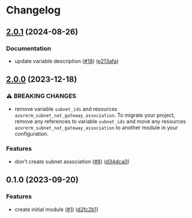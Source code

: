 # Changelog

## [2.0.1](https://github.com/equinor/terraform-azurerm-nat/compare/v2.0.0...v2.0.1) (2024-08-26)


### Documentation

* update variable description ([#18](https://github.com/equinor/terraform-azurerm-nat/issues/18)) ([e213afa](https://github.com/equinor/terraform-azurerm-nat/commit/e213afae2f79595a77687b4e9c9a148bc15a212e))

## [2.0.0](https://github.com/equinor/terraform-azurerm-nat/compare/v1.0.0...v2.0.0) (2023-12-18)


### ⚠ BREAKING CHANGES

* remove variable `subnet_ids` and resources `azurerm_subnet_nat_gateway_association`. To migrate your project, remove any references to variable `subnet_ids` and move any resources `azurerm_subnet_nat_gateway_association` to another module in your configuration.

### Features

* don't create subnet association ([#8](https://github.com/equinor/terraform-azurerm-nat/issues/8)) ([d34dca0](https://github.com/equinor/terraform-azurerm-nat/commit/d34dca084a2cec03ff2a484e365e14005c8f74eb))

## 0.1.0 (2023-09-20)


### Features

* create initial module ([#1](https://github.com/equinor/terraform-azurerm-nat/issues/1)) ([d2fc2b1](https://github.com/equinor/terraform-azurerm-nat/commit/d2fc2b17bb5cd35b045ed77abbbb56c15f36a27c))
